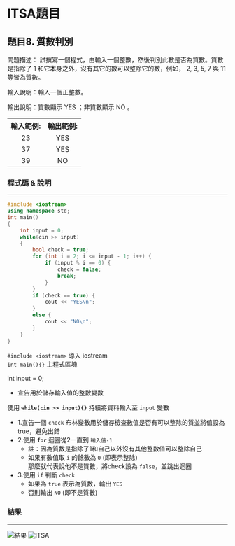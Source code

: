 # ITSA題目

## 題目8. 質數判別
問題描述：
試撰寫一個程式，由輸入一個整數，然後判別此數是否為質數。質數是指除了 1 和它本身之外，沒有其它的數可以整除它的數，例如， 2, 3, 5, 7 與 11 等皆為質數。

輸入說明：輸入一個正整數。

輸出說明：質數顯示 YES ；非質數顯示 NO 。


<table>
    <tr>
      <th>輸入範例:</th>
      <th>輸出範例:</th>
    </tr>
    <tr>
      <td align="center">23</td>
      <td align="center">YES</td>
    </tr>
    <tr>
      <td align="center">37</td>
      <td align="center">YES</td>
    </tr>
    <tr>
      <td align="center">39</td>
      <td align="center">NO</td>
    </tr>
</table>



### 程式碼 & 說明
---
```cpp
#include <iostream>
using namespace std;
int main()
{
    int input = 0;
    while(cin >> input)
    {
        bool check = true;
        for (int i = 2; i <= input - 1; i++) {
            if (input % i == 0) {
                check = false;
                break;
            }
        }
        if (check == true) {
            cout << "YES\n";
        }
        else {
            cout << "NO\n";
        }
    }
}
```

`#include <iostream>` 導入 iostream  
`int main(){}` 主程式區塊     

int input = 0;
   - 宣告用於儲存輸入值的整數變數

使用 **`while(cin >> input){}`** 持續將資料輸入至 `input` 變數  
   - 1.宣告一個 `check` 布林變數用於儲存檢查數值是否有可以整除的質並將值設為true，避免出錯
   - 2.使用 **`for`** 迴圈從2一直到 `輸入值-1`
        - 註：因為質數是指除了1和自己以外沒有其他整數值可以整除自己
        - 如果有數值取 `i` 的餘數為 `0` (即表示整除)  
        那麼就代表說他不是質數，將check設為 `false`，並跳出迴圈
   - 3.使用 `if` 判斷 `check`
     - 如果為 `true` 表示為質數，輸出 `YES`
     - 否則輸出 `NO` (即不是質數)



### 結果
---
![結果](https://cdn.discordapp.com/attachments/1083434363968032828/1086134342562107492/image.png)
![ITSA](https://cdn.discordapp.com/attachments/1083434363968032828/1086134519490424892/image.png)
